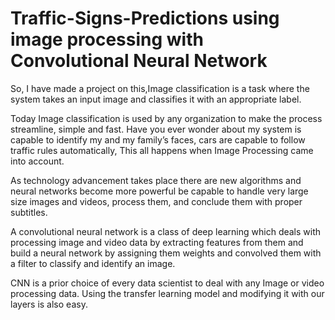 # Traffic-Signs-Predictions using image processing with Convolutional Neural Network
So, I have made a project on this,Image classification is a task where the system takes an input image and classifies it with an appropriate label.

Today Image classification is used by any organization to make the process streamline, simple and fast. Have you ever wonder about my system is capable to identify my and my family’s faces, cars are capable to follow traffic rules automatically, This all happens when Image Processing came into account.

As technology advancement takes place there are new algorithms and neural networks become more powerful be capable to handle very large size images and videos, process them, and conclude them with proper subtitles.

A convolutional neural network is a class of deep learning which deals with processing image and video data by extracting features from them and build a neural network by assigning them weights and convolved them with a filter to classify and identify an image.

CNN is a prior choice of every data scientist to deal with any Image or video processing data. Using the transfer learning model and modifying it with our layers is also easy.

